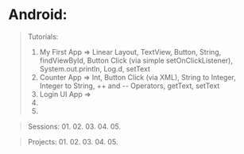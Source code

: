 # Android:


> Tutorials:
> 01. My First App 
=> Linear Layout, TextView, Button, String, findViewById, Button Click (via simple setOnClickListener), System.out.println, Log.d, setText
> 02. Counter App 
=> Int, Button Click (via XML), String to Integer, Integer to String, ++ and -- Operators, getText, setText
> 03. Login UI App
=> 
> 04. 
> 05. 


> Sessions:
> 01. 
> 02. 
> 03. 
> 04. 
> 05. 


> Projects:
> 01. 
> 02. 
> 03. 
> 04. 
> 05. 